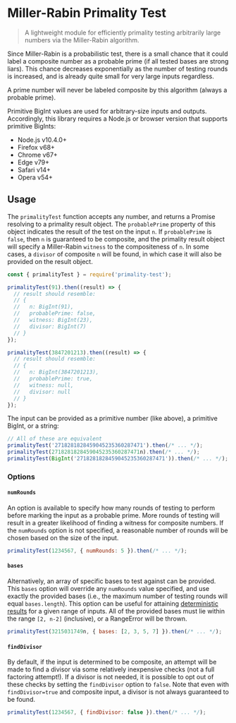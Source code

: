 # Miller-Rabin Primality Test

> A lightweight module for efficiently primality testing arbitrarily large numbers via the Miller-Rabin algorithm.

Since Miller-Rabin is a probabilistic test, there is a small chance that it could label a composite number as a probable prime (if all tested bases are strong liars).
This chance decreases exponentially as the number of testing rounds is increased, and is already quite small for very large inputs regardless.

A prime number will never be labeled composite by this algorithm (always a probable prime).

Primitive BigInt values are used for arbitrary-size inputs and outputs. Accordingly, this library requires a Node.js or browser version that supports primitive BigInts:

- Node.js v10.4.0+
- Firefox v68+
- Chrome v67+
- Edge v79+
- Safari v14+
- Opera v54+

## Usage

The `primalityTest` function accepts any number, and returns a Promise resolving to a primality result object.
The `probablePrime` property of this object indicates the result of the test on the input `n`.
If `probablePrime` is `false`, then `n` is guaranteed to be composite, and the primality result object will specify a Miller-Rabin `witness` to the compositeness of `n`.
In some cases, a `divisor` of composite `n` will be found, in which case it will also be provided on the result object.

```js
const { primalityTest } = require('primality-test');

primalityTest(91).then((result) => {
  // result should resemble:
  // {
  //   n: BigInt(91),
  //   probablePrime: false,
  //   witness: BigInt(23),
  //   divisor: BigInt(7)
  // }
});

primalityTest(3847201213).then((result) => {
  // result should resemble:
  // {
  //   n: BigInt(3847201213),
  //   probablePrime: true,
  //   witness: null,
  //   divisor: null
  // }
});
```

The input can be provided as a primitive number (like above), a primitive BigInt, or a string:

```js
// All of these are equivalent
primalityTest('2718281828459045235360287471').then(/* ... */);
primalityTest(2718281828459045235360287471n).then(/* ... */);
primalityTest(BigInt('2718281828459045235360287471')).then(/* ... */);
```

### Options

#### `numRounds`

An option is available to specify how many rounds of testing to perform before marking the input as a probable prime.
More rounds of testing will result in a greater likelihood of finding a witness for composite numbers.
If the `numRounds` option is not specified, a reasonable number of rounds will be chosen based on the size of the input.

```js
primalityTest(1234567, { numRounds: 5 }).then(/* ... */);
```

#### `bases`

Alternatively, an array of specific bases to test against can be provided. This `bases` option will override any
`numRounds` value specified, and use exactly the provided bases (i.e., the maximum number of testing rounds will equal `bases.length`).
This option can be useful for attaining
[deterministic results](https://en.wikipedia.org/wiki/Miller%E2%80%93Rabin_primality_test#Testing_against_small_sets_of_bases)
for a given range of inputs.
All of the provided bases must lie within the range `[2, n-2]` (inclusive), or a RangeError will be thrown.

```js
primalityTest(3215031749n, { bases: [2, 3, 5, 7] }).then(/* ... */);
```

#### `findDivisor`

By default, if the input is determined to be composite, an attempt will be made to find a divisor via some relatively
inexpensive checks (not a full factoring attempt!).
If a divisor is not needed, it is possible to opt out of these checks by setting the `findDivisor` option to `false`.
Note that even with `findDivisor=true` and composite input, a divisor is not always guaranteed to be found.

```js
primalityTest(1234567, { findDivisor: false }).then(/* ... */);
```
